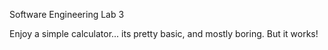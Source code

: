 Software Engineering Lab 3

Enjoy a simple calculator... its pretty basic, and mostly boring. But it works!